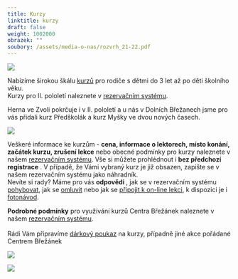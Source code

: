 ```yaml
---
title: Kurzy
linktitle: kurzy
draft: false
weight: 1002000
obrazek: ""
soubory: /assets/media-o-nas/rozvrh_21-22.pdf
---
```

![](/assets/media/kurzy_baner.jpg)

Nabízíme širokou škálu [kurzů](https://brezanek.webooker.eu/Courses?semesterID=10483) pro rodiče s dětmi do 3 let až po děti školního věku.\
[](https://www.brezanek.cz/assets/media-o-nas/rozvrh_21-22_ii_pol.pdf)Kurzy pro II. pololetí naleznete v [rezervačním systému](https://brezanek.webooker.eu/).

Herna ve Zvoli pokrčuje i v II. pololetí a  u nás v Dolních Břežanech jsme pro vás přidali kurz Předškolák a kurz Myšky ve dvou nových časech.

![](/assets/media/baner_herna.jpg)

Veškeré informace ke kurzům - **cena, informace o lektorech, místo konání, začátek kurzu, zrušení lekce** nebo obecné podmínky pro kurzy naleznete v našem [rezervačním systému](https://brezanek.webooker.eu/). Vše si můžete prohlédnout i **bez předchozí registrace** . V případě, že Vámi vybraný kurz je již obsazen, zapište se v našem rezervačním systému jako náhradník.\
Nevíte si rady? Máme pro vás **odpovědi** , jak se v rezervačním systému [pohybovat](https://brezanek.webooker.eu/HtmlContent?contentType=1), jak se [omluvit](https://webooker.freshdesk.com/support/solutions/articles/19000065943-omluvy-a-n%C3%A1hrady-ze-strany-klienta-verze-pro-pc) nebo jak se [připojit k on-line lekci](</assets/media-o-nas/online lekce návod.pdf>), k dispozici je i [fotonávod](</assets/media-o-nas/online lekce návod1.pdf>).  

**Podrobné podmínky** pro využívání kurzů Centra Břežánek naleznete v našem [rezervačním systému](https://brezanek.webooker.eu/HtmlContent?contentType=2).\
\
Rádi Vám připravíme [dárkový poukaz](https://brezanek.webooker.eu/Courses?semesterID=10633) na kurzy, případně jiné akce pořádané Centrem Břežánek

![](/assets/media/organizace_roku-1-.jpg)

![](/assets/media/banery_kurzy.jpg)